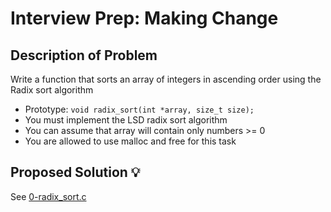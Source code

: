 # Interview Prep: Making Change

## Description of Problem

Write a function that sorts an array of integers in ascending order using the Radix sort algorithm

* Prototype: `void radix_sort(int *array, size_t size);`
* You must implement the LSD radix sort algorithm
* You can assume that array will contain only numbers >= 0
* You are allowed to use malloc and free for this task

## Proposed Solution 💡

See [0-radix_sort.c](./0-radix_sort.c)

